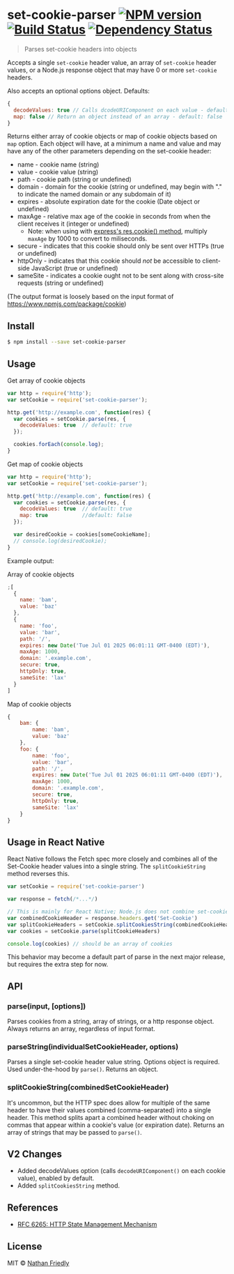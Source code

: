 # set-cookie-parser [![NPM version][npm-image]][npm-url] [![Build Status][travis-image]][travis-url] [![Dependency Status][daviddm-image]][daviddm-url]

> Parses set-cookie headers into objects

Accepts a single `set-cookie` header value, an array of `set-cookie` header values, or a Node.js response object that may have 0 or more `set-cookie` headers.

Also accepts an optional options object. Defaults:

```js
{
  decodeValues: true // Calls dcodeURIComponent on each value - default: true
  map: false // Return an object instead of an array - default: false
}
```

Returns either array of cookie objects or map of cookie objects based on `map` option. Each object will have, at a minimum a name and value and may have any of the other parameters depending on the set-cookie header:

- name - cookie name (string)
- value - cookie value (string)
- path - cookie path (string or undefined)
- domain - domain for the cookie (string or undefined, may begin with "." to indicate the named domain or any subdomain of it)
- expires - absolute expiration date for the cookie (Date object or undefined)
- maxAge - relative max age of the cookie in seconds from when the client receives it (integer or undefined)
  - Note: when using with [express's res.cookie() method](http://expressjs.com/en/4x/api.html#res.cookie), multiply `maxAge` by 1000 to convert to miliseconds.
- secure - indicates that this cookie should only be sent over HTTPs (true or undefined)
- httpOnly - indicates that this cookie should _not_ be accessible to client-side JavaScript (true or undefined)
- sameSite - indicates a cookie ought not to be sent along with cross-site requests (string or undefined)

(The output format is loosely based on the input format of https://www.npmjs.com/package/cookie)

## Install

```sh
$ npm install --save set-cookie-parser
```

## Usage

Get array of cookie objects

```js
var http = require('http');
var setCookie = require('set-cookie-parser');

http.get('http://example.com', function(res) {
  var cookies = setCookie.parse(res, {
    decodeValues: true  // default: true
  });

  cookies.forEach(console.log);
}
```

Get map of cookie objects

```js
var http = require('http');
var setCookie = require('set-cookie-parser');

http.get('http://example.com', function(res) {
  var cookies = setCookie.parse(res, {
    decodeValues: true  // default: true
    map: true           //default: false
  });

  var desiredCookie = cookies[someCookieName];
  // console.log(desiredCookie);
}
```

Example output:

Array of cookie objects

```js
;[
  {
    name: 'bam',
    value: 'baz'
  },
  {
    name: 'foo',
    value: 'bar',
    path: '/',
    expires: new Date('Tue Jul 01 2025 06:01:11 GMT-0400 (EDT)'),
    maxAge: 1000,
    domain: '.example.com',
    secure: true,
    httpOnly: true,
    sameSite: 'lax'
  }
]
```

Map of cookie objects

```js
{
    bam: {
        name: 'bam',
        value: 'baz'
    },
    foo: {
        name: 'foo',
        value: 'bar',
        path: '/',
        expires: new Date('Tue Jul 01 2025 06:01:11 GMT-0400 (EDT)'),
        maxAge: 1000,
        domain: '.example.com',
        secure: true,
        httpOnly: true,
        sameSite: 'lax'
    }
}
```

## Usage in React Native

React Native follows the Fetch spec more closely and combines all of the Set-Cookie header values into a single string.
The `splitCookieString` method reverses this.

```js
var setCookie = require('set-cookie-parser')

var response = fetch(/*...*/)

// This is mainly for React Native; Node.js does not combine set-cookie headers.
var combinedCookieHeader = response.headers.get('Set-Cookie')
var splitCookieHeaders = setCookie.splitCookiesString(combinedCookieHeader)
var cookies = setCookie.parse(splitCookieHeaders)

console.log(cookies) // should be an array of cookies
```

This behavior may become a default part of parse in the next major release, but requires the extra step for now.

## API

### parse(input, [options])

Parses cookies from a string, array of strings, or a http response object.
Always returns an array, regardless of input format.

### parseString(individualSetCookieHeader, options)

Parses a single set-cookie header value string. Options object is required. Used under-the-hood by `parse()`.
Returns an object.

### splitCookieString(combinedSetCookieHeader)

It's uncommon, but the HTTP spec does allow for multiple of the same header to have their values combined (comma-separated) into a single header.
This method splits apart a combined header without choking on commas that appear within a cookie's value (or expiration date).
Returns an array of strings that may be passed to `parse()`.

## V2 Changes

- Added decodeValues option (calls `decodeURIComponent()` on each cookie value), enabled by default.
- Added `splitCookiesString` method.

## References

- [RFC 6265: HTTP State Management Mechanism](https://tools.ietf.org/html/rfc6265)

## License

MIT © [Nathan Friedly](http://www.nfriedly.com/)

[npm-image]: https://badge.fury.io/js/set-cookie-parser.svg
[npm-url]: https://npmjs.org/package/set-cookie-parser
[travis-image]: https://travis-ci.org/nfriedly/set-cookie-parser.svg?branch=master
[travis-url]: https://travis-ci.org/nfriedly/set-cookie-parser
[daviddm-image]: https://david-dm.org/nfriedly/set-cookie-parser.svg?theme=shields.io
[daviddm-url]: https://david-dm.org/nfriedly/set-cookie-parser
